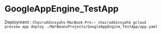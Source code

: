 # GoogleAppEngine_TestApp

Deployment : `Chairuddinsyahs-MacBook-Pro:~ chairuddinsyah$ gcloud preview app deploy ./NetBeansProjects/GoogleAppEngine_TestApp/app.yaml`
    
